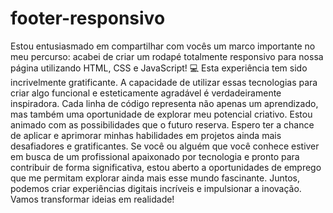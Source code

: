 # footer-responsivo

Estou entusiasmado em compartilhar com vocês um marco importante no meu percurso: acabei de criar um rodapé totalmente responsivo para nossa página utilizando HTML, CSS e JavaScript! 💻
Esta experiência tem sido incrivelmente gratificante. A capacidade de utilizar essas tecnologias para criar algo funcional e esteticamente agradável é verdadeiramente inspiradora. Cada linha de código representa não apenas um aprendizado, mas também uma oportunidade de explorar meu potencial criativo.
Estou animado com as possibilidades que o futuro reserva. Espero ter a chance de aplicar e aprimorar minhas habilidades em projetos ainda mais desafiadores e gratificantes. 
Se você ou alguém que você conhece estiver em busca de um profissional apaixonado por tecnologia e pronto para contribuir de forma significativa, estou aberto a oportunidades de emprego que me permitam explorar ainda mais esse mundo fascinante.
Juntos, podemos criar experiências digitais incríveis e impulsionar a inovação. Vamos transformar ideias em realidade!
